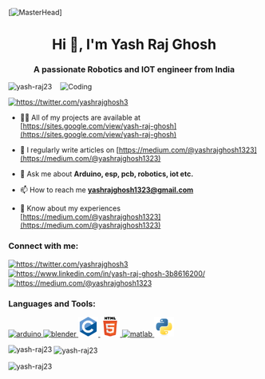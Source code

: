 [![MasterHead](https://svs.gsfc.nasa.gov/vis/a010000/a013300/a013326/BH_AccretionDisk_Sim_Banner_360.gif)]
<h1 align="center">Hi 👋, I'm Yash Raj Ghosh</h1>
<h3 align="center">A passionate Robotics and IOT engineer from India</h3>
<img align="right" alt="Coding" width="400" src="https://media2.giphy.com/avatars/HeyAutoHQ/DgfrJNR8oUyv.gif">

<p align="left"> <img src="https://komarev.com/ghpvc/?username=yash-raj23&label=Profile%20views&color=0e75b6&style=flat" alt="yash-raj23" /> </p>

<p align="left"> <a href="https://twitter.com/https://twitter.com/yashrajghosh3" target="blank"><img src="https://img.shields.io/twitter/follow/https://twitter.com/yashrajghosh3?logo=twitter&style=for-the-badge" alt="https://twitter.com/yashrajghosh3" /></a> </p>

- 👨‍💻 All of my projects are available at [https://sites.google.com/view/yash-raj-ghosh](https://sites.google.com/view/yash-raj-ghosh)

- 📝 I regularly write articles on [https://medium.com/@yashrajghosh1323](https://medium.com/@yashrajghosh1323)

- 💬 Ask me about **Arduino, esp, pcb, robotics, iot etc.**

- 📫 How to reach me **yashrajghosh1323@gmail.com**

- 📄 Know about my experiences [https://medium.com/@yashrajghosh1323](https://medium.com/@yashrajghosh1323)

<h3 align="left">Connect with me:</h3>
<p align="left">
<a href="https://twitter.com/https://twitter.com/yashrajghosh3" target="blank"><img align="center" src="https://raw.githubusercontent.com/rahuldkjain/github-profile-readme-generator/master/src/images/icons/Social/twitter.svg" alt="https://twitter.com/yashrajghosh3" height="30" width="40" /></a>
<a href="https://linkedin.com/in/https://www.linkedin.com/in/yash-raj-ghosh-3b8616200/" target="blank"><img align="center" src="https://raw.githubusercontent.com/rahuldkjain/github-profile-readme-generator/master/src/images/icons/Social/linked-in-alt.svg" alt="https://www.linkedin.com/in/yash-raj-ghosh-3b8616200/" height="30" width="40" /></a>
<a href="https://medium.com/https://medium.com/@yashrajghosh1323" target="blank"><img align="center" src="https://raw.githubusercontent.com/rahuldkjain/github-profile-readme-generator/master/src/images/icons/Social/medium.svg" alt="https://medium.com/@yashrajghosh1323" height="30" width="40" /></a>
</p>

<h3 align="left">Languages and Tools:</h3>
<p align="left"> <a href="https://www.arduino.cc/" target="_blank" rel="noreferrer"> <img src="https://cdn.worldvectorlogo.com/logos/arduino-1.svg" alt="arduino" width="40" height="40"/> </a> <a href="https://www.blender.org/" target="_blank" rel="noreferrer"> <img src="https://download.blender.org/branding/community/blender_community_badge_white.svg" alt="blender" width="40" height="40"/> </a> <a href="https://www.cprogramming.com/" target="_blank" rel="noreferrer"> <img src="https://raw.githubusercontent.com/devicons/devicon/master/icons/c/c-original.svg" alt="c" width="40" height="40"/> </a> <a href="https://www.w3.org/html/" target="_blank" rel="noreferrer"> <img src="https://raw.githubusercontent.com/devicons/devicon/master/icons/html5/html5-original-wordmark.svg" alt="html5" width="40" height="40"/> </a> <a href="https://www.mathworks.com/" target="_blank" rel="noreferrer"> <img src="https://upload.wikimedia.org/wikipedia/commons/2/21/Matlab_Logo.png" alt="matlab" width="40" height="40"/> </a> <a href="https://www.python.org" target="_blank" rel="noreferrer"> <img src="https://raw.githubusercontent.com/devicons/devicon/master/icons/python/python-original.svg" alt="python" width="40" height="40"/> </a> </p>

<p><img align="left" src="https://github-readme-stats.vercel.app/api/top-langs?username=yash-raj23&show_icons=true&locale=en&layout=compact" alt="yash-raj23" /></p>

<p>&nbsp;<img align="center" src="https://github-readme-stats.vercel.app/api?username=yash-raj23&show_icons=true&locale=en" alt="yash-raj23" /></p>

<p><img align="center" src="https://github-readme-streak-stats.herokuapp.com/?user=yash-raj23&" alt="yash-raj23" /></p>
